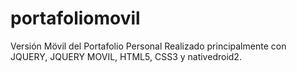# portafoliomovil
Versión Mövil del Portafolio Personal
Realizado principalmente con JQUERY, JQUERY MOVIL, HTML5, CSS3 y nativedroid2.
